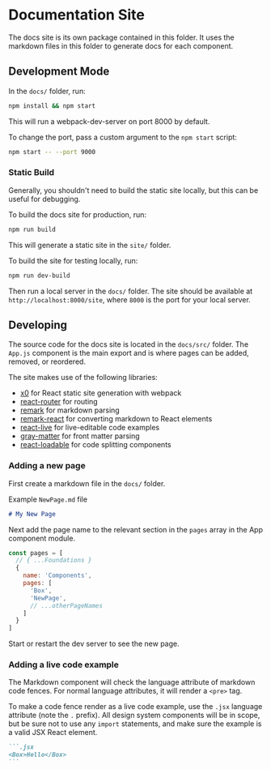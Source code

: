 
# Documentation Site

The docs site is its own package contained in this folder.
It uses the markdown files in this folder to generate docs for each component.

## Development Mode

In the `docs/` folder, run:

```sh
npm install && npm start
```

This will run a webpack-dev-server on port 8000 by default.

To change the port, pass a custom argument to the `npm start` script:

```sh
npm start -- --port 9000
```

### Static Build

Generally, you shouldn't need to build the static site locally, but this can be useful for debugging.

To build the docs site for production, run:

```sh
npm run build
```

This will generate a static site in the `site/` folder.

To build the site for testing locally, run:

```sh
npm run dev-build
```

Then run a local server in the `docs/` folder.
The site should be available at `http://localhost:8000/site`, where `8000` is the port for your local server.

## Developing

The source code for the docs site is located in the `docs/src/` folder.
The `App.js` component is the main export and is where pages can be added, removed, or reordered.

The site makes use of the following libraries:

- [x0](https://github.com/c8r/x0) for React static site generation with webpack
- [react-router](https://github.com/ReactTraining/react-router) for routing
- [remark](https://github.com/remarkjs/remark) for markdown parsing
- [remark-react](https://github.com/mapbox/remark-react) for converting markdown to React elements
- [react-live](https://github.com/FormidableLabs/react-live) for live-editable code examples
- [gray-matter][gray-matter] for front matter parsing
- [react-loadable](https://github.com/jamiebuilds/react-loadable) for code splitting components

### Adding a new page

First create a markdown file in the `docs/` folder.

Example `NewPage.md` file

```md
# My New Page
```

Next add the page name to the relevant section in the `pages` array in the App component module.

```js
const pages = [
  // { ...Foundations }
  {
    name: 'Components',
    pages: [
      'Box',
      'NewPage',
      // ...otherPageNames
    ]
  }
]
```

Start or restart the dev server to see the new page.

### Adding a live code example

The Markdown component will check the language attribute of markdown code fences.
For normal language attributes, it will render a `<pre>` tag.

To make a code fence render as a live code example, use the `.jsx` language attribute (note the `.` prefix).
All design system components will be in scope, but be sure not to use any `import` statements,
and make sure the example is a valid JSX React element.

````md
```.jsx
<Box>Hello</Box>
```
````

[gray-matter]: https://github.com/jonschlinkert/gray-matter
